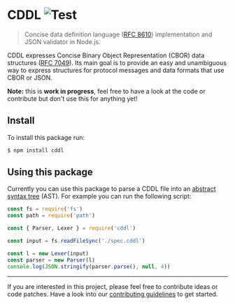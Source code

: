 CDDL ![Test](https://github.com/christian-bromann/cddl/workflows/Test/badge.svg?branch=master)
====

> Concise data definition language ([RFC 8610](https://tools.ietf.org/html/rfc8610)) implementation and JSON validator in Node.js.

CDDL expresses Concise Binary Object Representation (CBOR) data structures ([RFC 7049](https://tools.ietf.org/html/rfc7049)). Its main goal is to provide an easy and unambiguous way to express structures for protocol messages and data formats that use CBOR or JSON.

__Note:__ this is __work in progress__, feel free to have a look at the code or contribute but don't use this for anything yet!

## Install

To install this package run:

```sh
$ npm install cddl
```

## Using this package

Currently you can use this package to parse a CDDL file into an [abstract syntax tree](https://en.wikipedia.org/wiki/Abstract_syntax_tree) (AST). For example you can run the following script:

```js
const fs = require('fs')
const path = require('path')

const { Parser, Lexer } = require('cddl')

const input = fs.readFileSync('./spec.cddl')

const l = new Lexer(input)
const parser = new Parser(l)
console.log(JSON.stringify(parser.parse(), null, 4))
```

---

If you are interested in this project, please feel free to contribute ideas or code patches. Have a look into our [contributing guidelines](https://github.com/christian-bromann/cddl/blob/master/LICENSE) to get started.